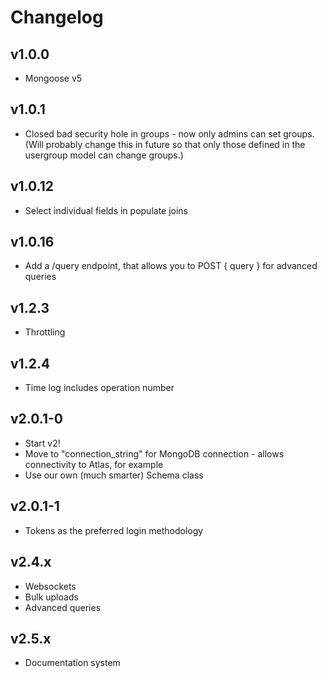 # Changelog

## v1.0.0

- Mongoose v5

## v1.0.1

- Closed bad security hole in groups - now only admins can set groups. (Will probably change this in future so that only those defined in the usergroup model can change groups.)

## v1.0.12

- Select individual fields in populate joins

## v1.0.16

- Add a /query endpoint, that allows you to POST { query } for advanced queries

## v1.2.3

- Throttling

## v1.2.4

- Time log includes operation number

## v2.0.1-0

- Start v2!
- Move to "connection_string" for MongoDB connection - allows connectivity to Atlas, for example
- Use our own (much smarter) Schema class

## v2.0.1-1

- Tokens as the preferred login methodology

## v2.4.x

- Websockets
- Bulk uploads
- Advanced queries

## v2.5.x

- Documentation system